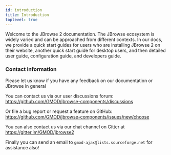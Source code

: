 ```yaml
---
id: introduction
title: Introduction
toplevel: true
---
```


Welcome to the JBrowse 2 documentation. The JBrowse ecosystem is widely varied
and can be approached from different contexts. In our docs, we provide a quick
start guides for users who are installing JBrowse 2 on their website, another
quick start guide for desktop users, and then detailed user guide,
configuration guide, and developers guide.

### Contact information

Please let us know if you have any feedback on our documentation or JBrowse in
general

You can contact us via our user discussions forum:
https://github.com/GMOD/jbrowse-components/discussions

Or file a bug report or request a feature on GitHub:
https://github.com/GMOD/jbrowse-components/issues/new/choose

You can also contact us via our chat channel on Gitter at
https://gitter.im/GMOD/jbrowse2

Finally you can send an email to `gmod-ajax@lists.sourceforge.net` for assistance
also!
